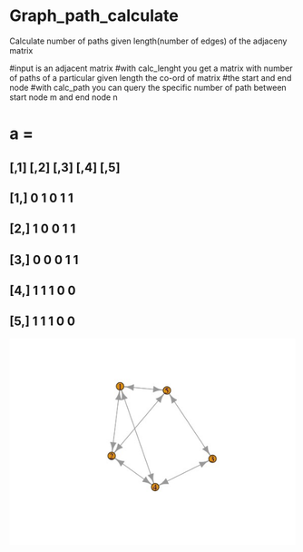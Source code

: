 # Graph_path_calculate
Calculate number of paths given length(number of edges)  of the adjaceny matrix 

#input is an adjacent matrix
#with calc_lenght you get a matrix with number of paths of a particular given length the co-ord of matrix
#the start and end node
#with calc_path you can query the specific number of path between start node m and end node n



# a   =  
##       [,1] [,2] [,3] [,4] [,5]
## [1,]    0    1    0    1    1
##  [2,]    1    0    0    1    1
##  [3,]    0    0    0    1    1
##  [4,]    1    1    1    0    0
##  [5,]    1    1    1    0    0


![graph](https://github.com/btarun13/Graph_path_calculate/blob/main/graph_example.jpeg)
